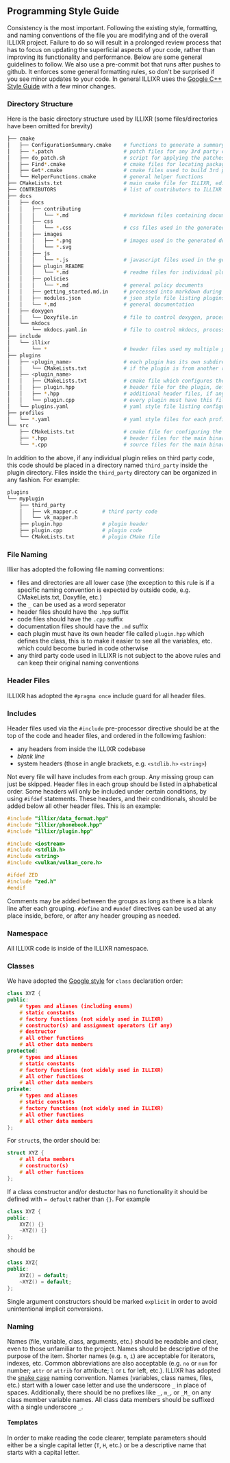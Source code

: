 ## Programming Style Guide

Consistency is the most important. Following the existing style, formatting, and naming conventions of the file you are modifying and of the overall ILLIXR project. Failure to do so will result in a prolonged review process that has to focus on updating the superficial aspects of your code, rather than improving its functionality and performance. Below are some general guidelines to follow. We also use a pre-commit bot that runs after pushes to github. It enforces some general formatting rules, so don't be surprised if you see minor updates to your code. In general ILLIXR uses the [Google C++ Style Guide][3] with a few minor changes.

### Directory Structure

Here is the basic directory structure used by ILLIXR (some files/directories have been omitted for brevity)

```bash
├── cmake
│   ├── ConfigurationSummary.cmake    # functions to generate a summary after a cmake configuration run
│   ├── *.patch                       # patch files for any 3rd party code
│   ├── do_patch.sh                   # script for applying the patches
│   ├── Find*.cmake                   # cmake files for locating packages that do not have one installed by a repo
│   ├── Get*.cmake                    # cmake files used to build 3rd party packages
│   └── HelperFunctions.cmake         # general helper functions
├── CMakeLists.txt                    # main cmake file for ILLIXR, edit with caution
├── CONTRIBUTORS                      # list of contributors to ILLIXR
├── docs
│   ├── docs
│   │   ├── contributing
│   │   │   └── *.md                  # markdown files containing documentation on how to contribute to ILLIXR
│   │   ├── css
│   │   │   └── *.css                 # css files used in the generated HTML documentation
│   │   ├── images
│   │   │   ├── *.png                 # images used in the generated documentation
│   │   │   └── *.svg
│   │   ├── js
│   │   │   └── *.js                  # javascript files used in the generated HTML documentation
│   │   ├── plugin_README
│   │   │   └── *.md                  # readme files for individual plugins
│   │   ├── policies
│   │   │   └── *.md                  # general policy documents
│   │   ├── getting_started.md.in     # processed into markdown during cmake documentation build
│   │   ├── modules.json              # json style file listing plugins and any 3rd party dependencies
│   │   └── *.md                      # general documentation
│   ├── doxygen
│   │   └── Doxyfile.in               # file to control doxygen, processed during cmake configuration
│   └── mkdocs
│       └── mkdocs.yaml.in            # file to control mkdocs, processed during cmake configuration
├── include
│   └── illixr
│       └── *                         # header files used my multiple plugins or the main binary
├── plugins
│   ├── <plugin_name>                 # each plugin has its own subdirectory
│   │   └── CMakeLists.txt            # if the plugin is from another repository, then only this file is needed
│   ├── <plugin_name>
│   │   ├── CMakeLists.txt            # cmake file which configures the build for this plugin
│   │   ├── plugin.hpp                # header file for the plugin, defining the class
│   │   ├── *.hpp                     # additional header files, if any, for the plugin
│   │   └── plugin.cpp                # every plugin must have this file which contains the code for the plugin
│   └── plugins.yaml                  # yaml style file listing configurations and plugins
├── profiles
│   └── *.yaml                        # yaml style files for each profile, these are auto-generated
└── src
    ├── CMakeLists.txt                # cmake file for configuring the build of the main binary
    ├── *.hpp                         # header files for the main binary
    └── *.cpp                         # source files for the main binary

```

In addition to the above, if any individual plugin relies on third party code, this code should be placed in a directory named `third_party` inside the plugin directory. Files inside the `third_party` directory can be organized in any fashion. For example:

```bash
plugins
└── myplugin
    ├── third_party
    │   ├── vk_mapper.c        # third party code
    │   └── vk_mapper.h
    ├── plugin.hpp             # plugin header
    ├── plugin.cpp             # plugin code
    └── CMakeLists.txt         # plugin CMake file
```

### File Naming

Illixr has adopted the following file naming conventions:

  - files and directories are all lower case (the exception to this rule is if a specific naming convention is expected by outside code, e.g. CMakeLists.txt, Doxyfile, etc.)
  - the `_` can be used as a word seperator
  - header files should have the `.hpp` suffix
  - code files should have the `.cpp` suffix
  - documentation files should have the `.md` suffix
  - each plugin must have its own header file called `plugin.hpp` which defines the class, this is to make it easier to see all the variables, etc. which could become buried in code otherwise 
  - any third party code used in ILLIXR is not subject to the above rules and can keep their original naming conventions

### Header Files

ILLIXR has adopted the `#pragma once` include guard for all header files.

### Includes

Header files used via the `#include` pre-processor directive should be at the top of the code and header files, and ordered in the followimg fashion:

  - any headers from inside the ILLIXR codebase
  - _blank line_
  - system headers (those in angle brackets, e.g. `<stdlib.h>` `<string>`)

Not every file will have includes from each group. Any missing group can just be skipped.
Header files in each group should be listed in alphabetical order. Some headers will only be included under certain conditions, by using `#ifdef` statements. These headers, and their conditionals, should be added below all other header files. This is an example:

```C++
#include "illixr/data_format.hpp"
#include "illixr/phonebook.hpp"
#include "illixr/plugin.hpp"

#include <iostream>
#include <stdlib.h>
#include <string>
#include <vulkan/vulkan_core.h>

#ifdef ZED
#include "zed.h"
#endif
```

Comments may be added between the groups as long as there is a blank line after each grouping. `#define` and `#undef` directives can be used at any place inside, before, or after any header grouping as needed.

### Namespace

All ILLIXR code is inside of the ILLIXR namespace.

### Classes

We have adopted the [Google style][1] for `class` declaration order:

```C++
class XYZ {
public:
    # types and aliases (including enums)
    # static constants
    # factory functions (not widely used in ILLIXR)
    # constructor(s) and assignment operators (if any)
    # destructor
    # all other functions
    # all other data members
protected:
    # types and aliases
    # static constants
    # factory functions (not widely used in ILLIXR)
    # all other functions
    # all other data members
private:
    # types and aliases
    # static constants
    # factory functions (not widely used in ILLIXR)
    # all other functions
    # all other data members
};
```

For `struct`s, the order should be:

```C++
struct XYZ {
    # all data members
    # constructor(s)
    # all other functions
};
```

If a class constructor and/or destuctor has no functionality it should be defined with `= default` rather than `{}`. For example

```C++
class XYZ {
public:
    XYZ() {}
    ~XYZ() {}
};
```

should be

```C++
class XYZ{
public:
    XYZ() = default;
    ~XYZ() = default;
};
```

Single argument constructors should be marked `explicit` in order to avoid unintentional implicit conversions.

### Naming

Names (file, variable, class, arguments, etc.) should be readable and clear, even to those unfamiliar to the project. Names should be descriptive of the purpose of the item. Shorter names (e.g. `n`, `i`) are acceptable for iterators, indexes, etc. Common abbreviations are also acceptable (e.g. `no` or `num` for number; `attr` or `attrib` for attribute; `l` or `L` for left, etc.).
ILLIXR has adopted the [snake case][2] naming convention. Names (variables, class names, files, etc.) start with a lower
case letter and use the underscore `_` in place of spaces. Additionally, there should be no prefixes like `_`, `m_`, or `_M_` on any class member variable names. All class data members should be suffixed with a single underscore `_`. 

#### Templates

In order to make reading the code clearer, template parameters should either be a single capital letter (`T`, `H`, etc.) or be a descriptive name that starts with a capital letter.


[1]:  https://google.github.io/styleguide/cppguide.html#Declaration_Order
[2]:  https://www.freecodecamp.org/news/programming-naming-conventions-explained/
[3]: https://google.github.io/styleguide/cppguide.html